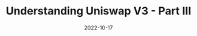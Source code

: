 ---
title: Understanding Uniswap V3 - Part III
date: "2022-10-17"
intro: "Making sense of ticks, liquidity, and swaps"
---